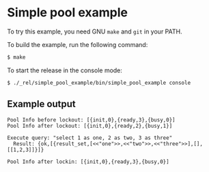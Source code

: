Simple pool example
===================

To try this example, you need GNU `make` and `git` in your PATH.

To build the example, run the following command:

``` bash
$ make
```

To start the release in the console mode:

``` bash
$ ./_rel/simple_pool_example/bin/simple_pool_example console
```

Example output
--------------

```
Pool Info before lockout: [{init,0},{ready,3},{busy,0}]
Pool Info after lockout: [{init,0},{ready,2},{busy,1}]

Execute query: "select 1 as one, 2 as two, 3 as three"
  Result: {ok,[{result_set,[<<"one">>,<<"two">>,<<"three">>],[],[[1,2,3]]}]}

Pool Info after lockin: [{init,0},{ready,3},{busy,0}]
```
